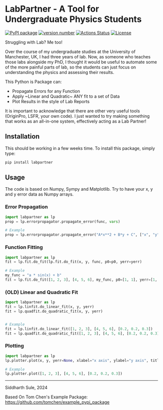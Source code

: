 # LabPartner - A Tool for Undergraduate Physics Students

[![PyPI package](https://img.shields.io/badge/pip%20install-labpartner-brightgreen)](https://pypi.org/project/labpartner/) [![version number](https://img.shields.io/pypi/v/example-pypi-package?color=green&label=version)](https://github.com/SiddharthSule/labpartner/releases) [![Actions Status](https://github.com/SiddharthSule/labpartner/workflows/Test/badge.svg)](https://github.com/SiddharthSule/labpartner/actions) [![License](https://img.shields.io/github/license/SiddharthSule/labpartner)](https://github.com/SiddharthSule/labpartner/blob/main/LICENSE)

Struggling with Lab? Me too!

Over the course of my undergraduate studies at the University of Manchester, UK, I had three years of lab. Now, as someone who teaches those labs alongside my PhD, I thought it would be useful to automate some of the more painful parts of lab, so the students can just focus on understanding the physics and assessing their results.

This Python is Package can:
- Propagate Errors for any Function
- Apply ~Linear and Quadratic~ ANY fit to a set of Data
- Plot Results in the style of Lab Reports

It is important to acknowledge that there are other very useful tools (OriginPro, LSFR, your own code). I just wanted to try making something that works as an all-in-one system, effectively acting as a Lab Partner!

## Installation

This should be working in a few weeks time. To install this package, simply type:

```bash
pip install labpartner
```

## Usage

The code is based on Numpy, Sympy and Matplotlib. Try to have your x, y and y error data as Numpy arrays.

### Error Propagation

```python
import labpartner as lp
prop = lp.errorpropagator.propagate_error(func, vars)

# Example
prop = lp.errorpropagator.propagate_error("A*x**2 + B*y + C", ["x", "y"])
```

### Function Fitting

```python
import labpartner as lp
fit = lp.fit.do_fit(lp.fit.do_fit(x, y, func, p0=p0, yerr=yerr)

# Example
my_func = "a * sin(x) + b"
fit = lp.fit.do_fit([1, 2, 3], [4, 5, 6], my_func, p0=[1, 1], yerr=[1, 1, 1])
```

### (OLD) Linear and Quadratic Fit

```python
import labpartner as lp
fit = lp.linfit.do_linear_fit(x, y, yerr)
fit = lp.quadfit.do_quadratic_fit(x, y, yerr)


# Example
fit = lp.linfit.do_linear_fit([1, 2, 3], [4, 5, 6], [0.2, 0.2, 0.3])
fit = lp.quadfit.do_quadratic_fit([1, 2, 3], [4, 5, 6], [0.2, 0.2, 0.3])
```

### Plotting

```python
import labpartner as lp
lp.plotter.plot(x, y, yerr=None, xlabel="x axis", ylabel="y axis", title=None, label="data", fit_type=None, figsize=(4, 3))

# Example
lp.plotter.plot([1, 2, 3], [4, 5, 6], [0.2, 0.2, 0.3])
```

---
Siddharth Sule, 2024

Based On Tom Chen's Example Package: https://github.com/tomchen/example_pypi_package
